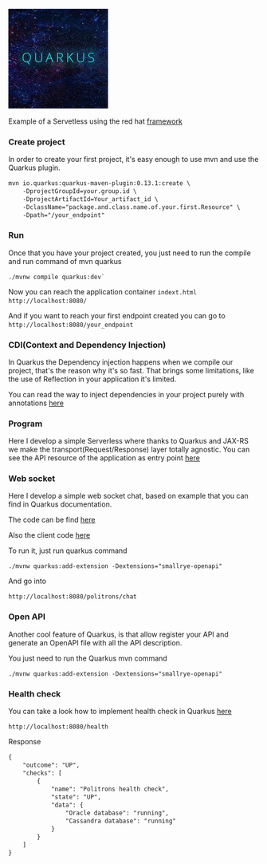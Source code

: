 ![My image](src/main/resources/img/quarkus.jpeg)

Example of a Servetless using the red hat [framework](https://quarkus.io/)

### Create project

In order to create your first project, it's easy enough to use mvn and use the Quarkus plugin.
```
mvn io.quarkus:quarkus-maven-plugin:0.13.1:create \
    -DprojectGroupId=your.group.id \
    -DprojectArtifactId=Your_artifact_id \
    -DclassName="package.and.class.name.of.your.first.Resource" \
    -Dpath="/your_endpoint"

```

### Run 

Once that you have your project created, you just need to run the compile and run command of mvn quarkus

```
./mvnw compile quarkus:dev`
```

Now you can reach the application container `indext.html` `http://localhost:8080/`

And if you want to reach your first endpoint created you can go to `http://localhost:8080/your_endpoint`


### CDI(Context and Dependency Injection)

In Quarkus the Dependency injection happens when we compile our project, that's the reason why it's so fast.
 That brings some limitations, like the use of Reflection in your application it's limited.
 
 You can read the way to inject dependencies in your project purely with annotations [here](https://quarkus.io/guides/cdi-reference.html)
 
### Program

Here I develop a simple Serverless where thanks to Quarkus and JAX-RS we make the transport(Request/Response) layer totally agnostic.
You can see the API resource of the application as entry point [here](src/main/java/com/politrons/quarkus/resource/PolitronsQuarkusResource.java)   

### Web socket

Here I develop a simple web socket chat, based on example that you can find in Quarkus documentation.

The code can be find [here](src/main/java/com/politrons/quarkus/service/ChatService.java)

Also the client code [here](src/main/resources/META-INF/resources/chat.html)

To run it, just run quarkus command 

```
./mvnw quarkus:add-extension -Dextensions="smallrye-openapi"
```
And go into 

```
http://localhost:8080/politrons/chat
```

### Open API

Another cool feature of Quarkus, is that allow register your API and generate an OpenAPI file with all the API description.

You just need to run the Quarkus mvn command

```
./mvnw quarkus:add-extension -Dextensions="smallrye-openapi"
```

### Health check

You can take a look how to implement health check in Quarkus [here](src/main/java/com/politrons/quarkus/resource/PolitronsHealthCheck.java)

```
http://localhost:8080/health
```

Response

```
{
    "outcome": "UP",
    "checks": [
        {
            "name": "Politrons health check",
            "state": "UP",
            "data": {
                "Oracle database": "running",
                "Cassandra database": "running"
            }
        }
    ]
}
```